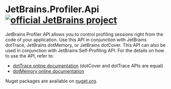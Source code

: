 # JetBrains.Profiler.Api [![official JetBrains project](https://jb.gg/badges/official.svg)](https://confluence.jetbrains.com/display/ALL/JetBrains+on+GitHub)

JetBrains Profiler API allows you to control profiling sessions right from the code of your application. 
Use this API in conjunction with JetBrains dotTrace, JetBrains dotMemory, or JetBrains dotCover. 
This API can also be used in conjunction with JetBrains Self-Profiling API.
For the details on how to use the API, refer to:
- [dotTrace online documentation](https://www.jetbrains.com/help/profiler/Profiling_Guidelines__Advanced_Profiling_Using_dotTrace_API.html) (dotCover and dotTrace APIs are equal)
- [dotMemory online documentation](https://www.jetbrains.com/help/dotmemory/Profiling_Guidelines__Advanced_Profiling_Using_dotTrace_API.html)

Nuget packages are available on [nuget.org](https://www.nuget.org/packages/JetBrains.Profiler.Api/).
